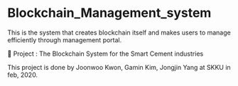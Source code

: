 # Blockchain_Management_system

This is the system that creates blockchain itself and makes users to manage efficiently through management portal.

💫 Project : The Blockchain System for the Smart Cement industries

This project is done by Joonwoo Kwon, Gamin Kim, Jongjin Yang at SKKU in feb, 2020.



